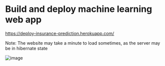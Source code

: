 # Build and deploy machine learning web app
https://deploy-insurance-prediction.herokuapp.com/


Note: The website may take a minute to load sometimes, as the server may be in hibernate state

![image](https://user-images.https://github.com/moeenkhurram/Demo-deploy--machine-learning-web-app/screenshot.jpg)

